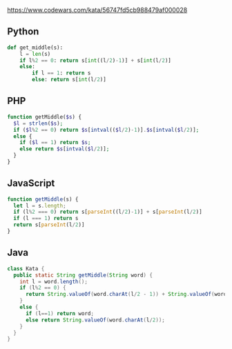 https://www.codewars.com/kata/56747fd5cb988479af000028

## Python
```python
def get_middle(s):
    l = len(s)
    if l%2 == 0: return s[int((l/2)-1)] + s[int(l/2)]
    else:
        if l == 1: return s
        else: return s[int(l/2)]
```

## PHP
```php
function getMiddle($s) {
  $l = strlen($s);
  if ($l%2 == 0) return $s[intval(($l/2)-1)].$s[intval($l/2)];
  else {
    if ($l == 1) return $s;
    else return $s[intval($l/2)];
  }
}
```

## JavaScript
```js
function getMiddle(s) {
  let l = s.length;
  if (l%2 === 0) return s[parseInt((l/2)-1)] + s[parseInt(l/2)]
  if (l === 1) return s
  return s[parseInt(l/2)]
}
```

## Java
```java
class Kata {
  public static String getMiddle(String word) {
    int l = word.length();
    if (l%2 == 0) {
      return String.valueOf(word.charAt(l/2 - 1)) + String.valueOf(word.charAt(l/2));
    }
    else {
      if (l==1) return word;
      else return String.valueOf(word.charAt(l/2));
    }
  }
}
```